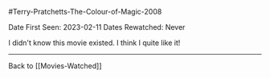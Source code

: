#Terry-Pratchetts-The-Colour-of-Magic-2008

Date First Seen:  2023-02-11
Dates Rewatched:  Never

I didn't know this movie existed.  I think I quite like it!

---
Back to [[Movies-Watched]]
